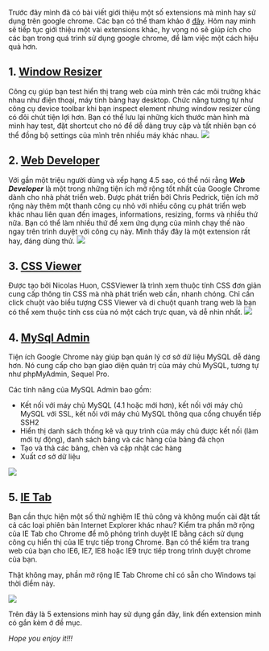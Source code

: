 Trước đây mình đã có bài viết giới thiệu một số extensions mà mình hay sử dụng trên google chrome. Các bạn có thể tham khảo ở [đây](https://viblo.asia/p/5-extensions-google-chrome-cho-nha-phat-trien-web-ORNZqoAM50n).
Hôm nay mình sẽ tiếp tục giới thiệu một vài extensions khác, hy vọng nó sẽ giúp ích cho các bạn trong quá trình sử dụng google chrome, để làm việc một cách hiệu quả hơn.
## 1. [Window Resizer](https://chrome.google.com/webstore/detail/window-resizer/kkelicaakdanhinjdeammmilcgefonfh?hl=en)
Công cụ giúp bạn test hiển thị trang web của mình trên các môi trường khác nhau như điện thoại, máy tính bảng hay desktop. Chức năng tương tự như công cụ device toolbar khi bạn inspect element nhưng window resizer cũng có đôi chút tiện lợi hơn. Bạn có thể lưu lại những kích thước màn hình mà mình hay test, đặt shortcut cho nó để dễ dàng truy cập và tất nhiên bạn có thể đồng bộ settings của mình trên nhiều máy khác nhau. 
![](https://images.viblo.asia/042e2d10-055e-4dd8-b982-01ac82d5d16a.png)

## 2. [Web Developer](https://chrome.google.com/webstore/detail/web-developer/bfbameneiokkgbdmiekhjnmfkcnldhhm)

Với gần một triệu người dùng và xếp hạng 4.5 sao, có thể nói rằng ***Web Developer*** là một trong những tiện ích mở rộng tốt nhất của Google Chrome dành cho nhà phát triển web. Được phát triển bởi Chris Pedrick, tiện ích mở rộng này thêm một thanh công cụ nhỏ với nhiều công cụ phát triển web khác nhau liên quan đến images, informations, resizing, forms và nhiều thứ nữa. Bạn có thể làm nhiều thứ để xem ứng dụng của mình chạy thế nào ngay trên trình duyệt với công cụ này. Mình thấy đây là một extension rất hay, đáng dùng thử.
![](https://images.viblo.asia/85056046-e987-4b4c-b70e-3c27eef2649f.png)

## 3. [CSS Viewer](https://chrome.google.com/webstore/detail/cssviewer/ggfgijbpiheegefliciemofobhmofgce/related?hl=en)

Được tạo bởi Nicolas Huon, CSSViewer là trình xem thuộc tính CSS đơn giản cung cấp thông tin CSS mà nhà phát triển web cần, nhanh chóng. Chỉ cần click chuột vào biểu tượng CSS Viewer và di chuột quanh trang web là bạn có thể xem thuộc tính css của nó một cách trực quan, và dễ nhìn nhất.
![](https://images.viblo.asia/038d06e9-231c-42f2-a57f-f1fb45e908d6.png)


## 4. [MySql Admin](https://chrome.google.com/webstore/detail/chrome-mysql-admin/ndgnpnpakfcdjmpgmcaknimfgcldechn?hl=en)

Tiện ích Google Chrome này giúp bạn quản lý cơ sở dữ liệu MySQL dễ dàng hơn. Nó cung cấp cho bạn giao diện quản trị của máy chủ MySQL, tương tự như phpMyAdmin, Sequel Pro.
 

Các tính năng của MySQL Admin bao gồm:

* Kết nối với máy chủ MySQL (4.1 hoặc mới hơn), kết nối với máy chủ MySQL với SSL, kết nối với máy chủ MySQL thông qua cổng chuyển tiếp SSH2
* Hiển thị danh sách thống kê và quy trình của máy chủ được kết nối (làm mới tự động), danh sách bảng và các hàng của bảng đã chọn
* Tạo và thả các bảng, chèn và cập nhật các hàng
* Xuất cơ sở dữ liệu

![](https://images.viblo.asia/57ea27e9-21d0-4315-9922-05e97b1407a4.png)

## 5. [IE Tab](https://chrome.google.com/webstore/detail/ie-tab/hehijbfgiekmjfkfjpbkbammjbdenadd/related?hl=en%20)

Bạn cần thực hiện một số thử nghiệm IE thủ công và không muốn cài đặt tất cả các loại phiên bản Internet Explorer khác nhau? Kiểm tra phần mở rộng của IE Tab cho Chrome để mô phỏng trình duyệt IE bằng cách sử dụng công cụ hiển thị của IE trực tiếp trong Chrome. Bạn có thể kiểm tra trang web của bạn cho IE6, IE7, IE8 hoặc IE9 trực tiếp trong trình duyệt chrome của bạn.

Thật không may, phần mở rộng IE Tab Chrome chỉ có sẵn cho Windows tại thời điểm này.

![](https://images.viblo.asia/44b2ec7d-db4d-4f86-a97d-24d5f744a83f.png)

Trên đây là 5 extensions mình hay sử dụng gần đây, link đến extension mình có gắn kèm ở đề mục.

*Hope you enjoy it!!!*